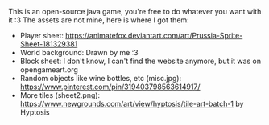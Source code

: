 This is an open-source java game, you're free to do whatever you want with it :3
The assets are not mine, here is where I got them:

- Player sheet: https://animatefox.deviantart.com/art/Prussia-Sprite-Sheet-181329381
- World background: Drawn by me :3
- Block sheet: I don't know, I can't find the website anymore, but it was on opengameart.org
- Random objects like wine bottles, etc (misc.jpg): https://www.pinterest.com/pin/319403798563614917/
- More tiles (sheet2.png): https://www.newgrounds.com/art/view/hyptosis/tile-art-batch-1 by Hyptosis
